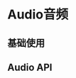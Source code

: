 <script setup>
import demo from './demo.vue'
import API from './api.vue'
</script>

# Audio音频

## 基础使用

<Preview comp-name="Audio" demo-name="demo">
  <demo />
</Preview>

## Audio API

<API />

